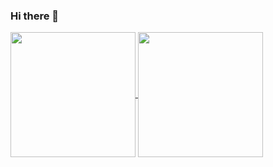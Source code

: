 ### Hi there 👋
<!-- [![Anurag's GitHub stats](https://github-readme-stats.vercel.app/api?username=CodeAlanqian)](https://github.com/anuraghazra/github-readme-stats) -->

<!-- [![Top Langs](https://github-readme-stats.vercel.app/api/top-langs/?username=CodeAlanqian&layout=compact)](https://github.com/anuraghazra/github-readme-stats) -->


<a href="https://github.com/anuraghazra/github-readme-stats" >
  <img style="width:200px;" align="center" src="https://github-readme-stats.vercel.app/api?username=CodeAlanqian" />
</a>
<a href="https://github.com/anuraghazra/convoychat" style="width:200px;">
  <img style="width:200px;" align="center" src="https://github-readme-stats.vercel.app/api/top-langs/?username=CodeAlanqian" />
</a>


<!--
**CodeAlanqian/CodeAlanqian** is a ✨ _special_ ✨ repository because its `README.md` (this file) appears on your GitHub profile.



Here are some ideas to get you started:

- 🔭 I’m currently working on ...
- 🌱 I’m currently learning ...
- 👯 I’m looking to collaborate on ...
- 🤔 I’m looking for help with ...
- 💬 Ask me about ...
- 📫 How to reach me: ...
- 😄 Pronouns: ...
- ⚡ Fun fact: ...
-->
